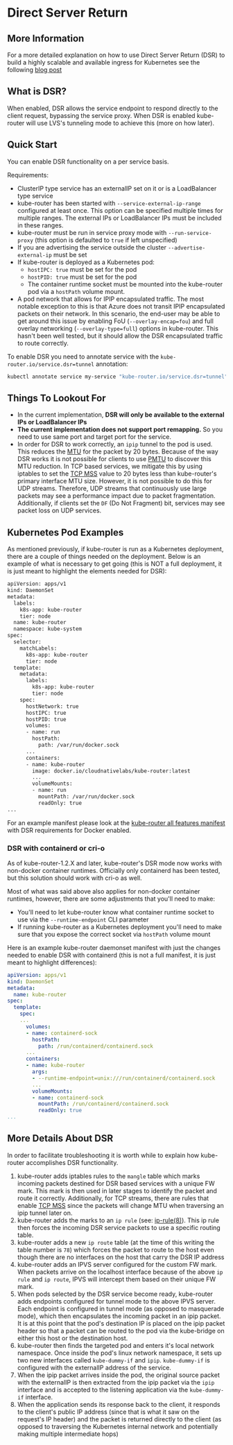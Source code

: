 # Direct Server Return

## More Information

For a more detailed explanation on how to use Direct Server Return (DSR) to build a highly scalable and available
ingress for Kubernetes see the following
[blog post](https://cloudnativelabs.github.io/post/2017-11-01-kube-high-available-ingress/)

## What is DSR?

When enabled, DSR allows the service endpoint to respond directly to the client request, bypassing the service proxy.
When DSR is enabled kube-router will use LVS's tunneling mode to achieve this (more on how later).

## Quick Start

You can enable DSR functionality on a per service basis.

Requirements:

* ClusterIP type service has an externalIP set on it or is a LoadBalancer type service
* kube-router has been started with `--service-external-ip-range` configured at least once. This option can be
  specified multiple times for multiple ranges. The external IPs or LoadBalancer IPs must be included in these ranges.
* kube-router must be run in service proxy mode with `--run-service-proxy` (this option is defaulted to `true` if left
  unspecified)
* If you are advertising the service outside the cluster `--advertise-external-ip` must be set
* If kube-router is deployed as a Kubernetes pod:
  * `hostIPC: true` must be set for the pod
  * `hostPID: true` must be set for the pod
  * The container runtime socket must be mounted into the kube-router pod via a `hostPath` volume mount.
* A pod network that allows for IPIP encapsulated traffic. The most notable exception to this is that Azure does not
  transit IPIP encapsulated packets on their network. In this scenario, the end-user may be able to get around this
  issue by enabling FoU (`--overlay-encap=fou`) and full overlay networking (`--overlay-type=full`) options in
  kube-router. This hasn't been well tested, but it should allow the DSR encapsulated traffic to route correctly.

To enable DSR you need to annotate service with the `kube-router.io/service.dsr=tunnel` annotation:

```sh
kubectl annotate service my-service "kube-router.io/service.dsr=tunnel"
```

## Things To Lookout For

* In the current implementation, **DSR will only be available to the external IPs or LoadBalancer IPs**
* **The current implementation does not support port remapping.** So you need to use same port and target port for the
  service.
* In order for DSR to work correctly, an `ipip` tunnel to the pod is used. This reduces the
  [MTU](https://en.wikipedia.org/wiki/Maximum_transmission_unit) for the packet by 20 bytes. Because of the way DSR
  works it is not possible for clients to use [PMTU](https://en.wikipedia.org/wiki/Path_MTU_Discovery) to discover this
  MTU reduction. In TCP based services, we mitigate this by using iptables to set the
  [TCP MSS](https://en.wikipedia.org/wiki/Maximum_segment_size) value to 20 bytes less than kube-router's primary
  interface MTU size. However, it is not possible to do this for UDP streams. Therefore, UDP streams that continuously
  use large packets may see a performance impact due to packet fragmentation. Additionally, if clients set the `DF`
  (Do Not Fragment) bit, services may see packet loss on UDP services.

## Kubernetes Pod Examples

As mentioned previously, if kube-router is run as a Kubernetes deployment, there are a couple of things needed on the
deployment. Below is an example of what is necessary to get going (this is NOT a full deployment, it is just meant to
highlight the elements needed for DSR):

```sh
apiVersion: apps/v1
kind: DaemonSet
metadata:
  labels:
    k8s-app: kube-router
    tier: node
  name: kube-router
  namespace: kube-system
spec:
  selector:
    matchLabels:
      k8s-app: kube-router
      tier: node
  template:
    metadata:
      labels:
        k8s-app: kube-router
        tier: node
    spec:
      hostNetwork: true
      hostIPC: true
      hostPID: true
      volumes:
      - name: run
        hostPath:
          path: /var/run/docker.sock
      ...
      containers:
      - name: kube-router
        image: docker.io/cloudnativelabs/kube-router:latest
        ...
        volumeMounts:
        - name: run
          mountPath: /var/run/docker.sock
          readOnly: true
...
```

For an example manifest please look at the
[kube-router all features manifest](../daemonset/kubeadm-kuberouter-all-features-dsr.yaml) with DSR requirements for
Docker enabled.

### DSR with containerd or cri-o

As of kube-router-1.2.X and later, kube-router's DSR mode now works with non-docker container runtimes. Officially only
containerd has been tested, but this solution should work with cri-o as well.

Most of what was said above also applies for non-docker container runtimes, however, there are some adjustments that
you'll need to make:

* You'll need to let kube-router know what container runtime socket to use via the `--runtime-endpoint` CLI parameter
* If running kube-router as a Kubernetes deployment you'll need to make sure that you expose the correct socket via
  `hostPath` volume mount

Here is an example kube-router daemonset manifest with just the changes needed to enable DSR with containerd (this is
not a full manifest, it is just meant to highlight differences):

```yaml
apiVersion: apps/v1
kind: DaemonSet
metadata:
  name: kube-router
spec:
  template:
    spec:
    ...
      volumes:
      - name: containerd-sock
        hostPath:
          path: /run/containerd/containerd.sock
      ...
      containers:
      - name: kube-router
        args:
        - --runtime-endpoint=unix:///run/containerd/containerd.sock
        ...
        volumeMounts:
        - name: containerd-sock
          mountPath: /run/containerd/containerd.sock
          readOnly: true
...
```

## More Details About DSR

In order to facilitate troubleshooting it is worth while to explain how kube-router accomplishes DSR functionality.

1. kube-router adds iptables rules to the `mangle` table which marks incoming packets destined for DSR based services
   with a unique FW mark. This mark is then used in later stages to identify the packet and route it correctly.
   Additionally, for TCP streams, there are rules that enable
   [TCP MSS](https://en.wikipedia.org/wiki/Maximum_segment_size) since the packets will change MTU when traversing an
   ipip tunnel later on.
2. kube-router adds the marks to an `ip rule` (see: [ip-rule(8)](https://man7.org/linux/man-pages/man8/ip-rule.8.html)).
   This ip rule then forces the incoming DSR service packets to use a specific routing table.
3. kube-router adds a new `ip route` table (at the time of this writing the table number is `78`) which forces the
   packet to route to the host even though there are no interfaces on the host that carry the DSR IP address
4. kube-router adds an IPVS server configured for the custom FW mark. When packets arrive on the localhost interface
   because of the above `ip rule` and `ip route`, IPVS will intercept them based on their unique FW mark.
5. When pods selected by the DSR service become ready, kube-router adds endpoints configured for tunnel mode to the
   above IPVS server. Each endpoint is configured in tunnel mode (as opposed to masquerade mode), which then
   encapsulates the incoming packet in an ipip packet. It is at this point that the pod's destination IP is placed on
   the ipip packet header so that a packet can be routed to the pod via the kube-bridge on either this host or the
   destination host.
6. kube-router then finds the targeted pod and enters it's local network namespace. Once inside the pod's linux network
   namespace, it sets up two new interfaces called `kube-dummy-if` and `ipip`. `kube-dummy-if` is configured with the
   externalIP address of the service.
7. When the ipip packet arrives inside the pod, the original source packet with the externalIP is then extracted from
   the ipip packet via the `ipip` interface and is accepted to the listening application via the `kube-dummy-if`
   interface.
8. When the application sends its response back to the client, it responds to the client's public IP address (since
   that is what it saw on the request's IP header) and the packet is returned directly to the client (as opposed to
  traversing the Kubernetes internal network and potentially making multiple intermediate hops)
